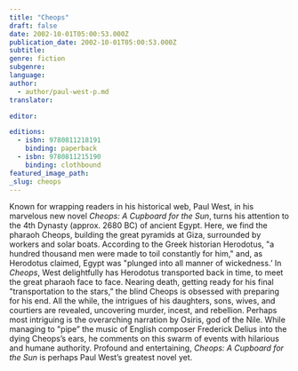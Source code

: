 ```yaml
---
title: "Cheops"
draft: false
date: 2002-10-01T05:00:53.000Z
publication_date: 2002-10-01T05:00:53.000Z
subtitle:
genre: fiction
subgenre:
language:
author:
  - author/paul-west-p.md
translator:

editor:

editions:
  - isbn: 9780811218191
    binding: paperback
  - isbn: 9780811215190
    binding: clothbound
featured_image_path:
_slug: cheops
---
```


Known for wrapping readers in his historical web, Paul West, in his marvelous new novel _Cheops: A Cupboard for the Sun_, turns his attention to the 4th Dynasty (approx. 2680 BC) of ancient Egypt. Here, we find the pharaoh Cheops, building the great pyramids at Giza, surrounded by workers and solar boats. According to the Greek historian Herodotus, "a hundred thousand men were made to toil constantly for him," and, as Herodotus claimed, Egypt was "plunged into all manner of wickedness.’ In _Cheops_, West delightfully has Herodotus transported back in time, to meet the great pharaoh face to face. Nearing death, getting ready for his final "transportation to the stars,” the blind Cheops is obsessed with preparing for his end. All the while, the intrigues of his daughters, sons, wives, and courtiers are revealed, uncovering murder, incest, and rebellion. Perhaps most intriguing is the overarching narration by Osiris, god of the Nile. While managing to "pipe” the music of English composer Frederick Delius into the dying Cheops’s ears, he comments on this swarm of events with hilarious and humane authority. Profound and entertaining, _Cheops: A Cupboard for the Sun_ is perhaps Paul West’s greatest novel yet.

